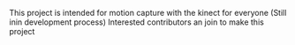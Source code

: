 
This project is intended for motion capture with the kinect for everyone
(Still inin development process)
Interested contributors an join to make this project 

